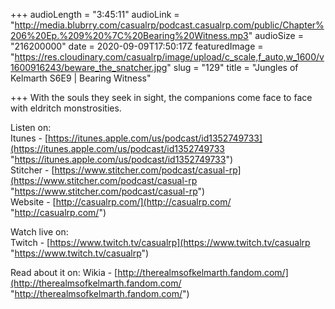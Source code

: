 +++
audioLength = "3:45:11"
audioLink = "http://media.blubrry.com/casualrp/podcast.casualrp.com/public/Chapter%206%20Ep.%209%20%7C%20Bearing%20Witness.mp3"
audioSize = "216200000"
date = 2020-09-09T17:50:17Z
featuredImage = "https://res.cloudinary.com/casualrp/image/upload/c_scale,f_auto,w_1600/v1600916243/beware_the_snatcher.jpg"
slug = "129"
title = "Jungles of Kelmarth S6E9 | Bearing Witness"

+++
With the souls they seek in sight, the companions come face to face with eldritch monstrosities. 

Listen on:  
Itunes - [https://itunes.apple.com/us/podcast/id1352749733](https://itunes.apple.com/us/podcast/id1352749733 "https://itunes.apple.com/us/podcast/id1352749733")  
Stitcher - [https://www.stitcher.com/podcast/casual-rp](https://www.stitcher.com/podcast/casual-rp "https://www.stitcher.com/podcast/casual-rp")  
Website - [http://casualrp.com/](http://casualrp.com/ "http://casualrp.com/")

Watch live on:  
Twitch - [https://www.twitch.tv/casualrp](https://www.twitch.tv/casualrp "https://www.twitch.tv/casualrp")

Read about it on: Wikia - [http://therealmsofkelmarth.fandom.com/](http://therealmsofkelmarth.fandom.com/ "http://therealmsofkelmarth.fandom.com/")